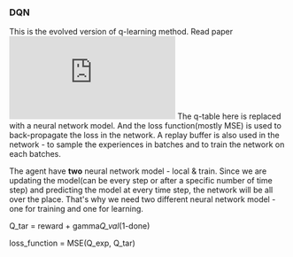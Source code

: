 ### DQN 

This is the evolved version of q-learning method. Read paper ![DeepMind Paper](https://web.stanford.edu/class/psych209/Readings/MnihEtAlHassibis15NatureControlDeepRL.pdf)
The q-table here is replaced with a neural network model. And the loss function(mostly MSE) is used to back-propagate the loss
in the network. 
A replay buffer is also used in the network - to sample the experiences in batches and to train the network on each batches. 

The agent have **two** neural network model - local & train. Since we are updating the model(can be every step or after a specific
number of time step) and predicting the model at every time step, the network will be all over the place. That's why we need 
two different neural network model - one for training and one for learning. 

Q_tar = reward + gamma*Q_val*(1-done)

loss_function = MSE(Q_exp, Q_tar)

